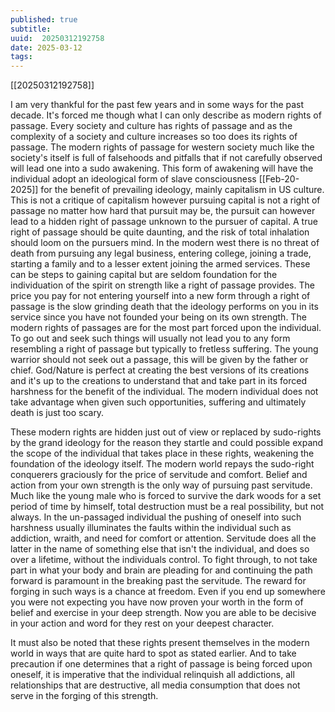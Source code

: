 ```yaml
---
published: true
subtitle: 
uuid:  20250312192758
date: 2025-03-12
tags: 
---
```


[[20250312192758]]

<!-- #  Modern Rights of Passage -->

I am very thankful for the past few years and in some ways for the past decade. It's forced me though what I can only describe as modern rights of passage. Every society and culture has rights of passage and as the complexity of a society and culture increases so too does its rights of passage. The modern rights of passage for western society much like the society's itself is full of falsehoods and pitfalls that if not carefully observed will lead one into a sudo awakening. This form of awakening will have the individual adopt an ideological form of slave consciousness [[Feb-20-2025]] for the benefit of prevailing ideology, mainly capitalism in US culture. This is not a critique of capitalism however pursuing capital is not a right of passage no matter how hard that pursuit may be, the pursuit can however lead to a hidden right of passage unknown to the pursuer of capital. A true right of passage should be quite daunting, and the risk of total inhalation should loom on the pursuers mind. In the modern west there is no threat of death from pursuing any legal business, entering college, joining a trade, starting a family and to a lesser extent joining the armed services. These can be steps to gaining capital but are seldom foundation for the individuation of the spirit on strength like a right of passage provides. The price you pay for not entering yourself into a new form through a right of passage is the slow grinding death that the ideology performs on you in its service since you have not founded your being on its own strength. The modern rights of passages are for the most part forced upon the individual. To go out and seek such things will usually not lead you to any form resembling a right of passage but typically to fretless suffering. The young warrior should not seek out a passage, this will be given by the father or chief. God/Nature is perfect at creating the best versions of its creations and it's up to the creations to understand that and take part in its forced harshness for the benefit of the individual. The modern individual does not take advantage when given such opportunities, suffering and ultimately death is just too scary.

These modern rights are hidden just out of view or replaced by sudo-rights by the grand ideology for the reason they startle and could possible expand the scope of the individual that takes place in these rights, weakening the foundation of the ideology itself. The modern world repays the sudo-right conquerers graciously for the price of servitude and comfort. Belief and action from your own strength is the only way of pursuing past servitude. Much like the young male who is forced to survive the dark woods for a set period of time by himself, total destruction must be a real possibility, but not always. In the  un-passaged individual the pushing of oneself into such harshness usually illuminates the faults within the individual such as addiction, wraith, and need for comfort or attention. Servitude does all the latter in the name of something else that isn't the individual, and does so over a lifetime, without the individuals control. To fight through, to not take part in what your body and brain are pleading for and continuing the path forward is paramount in the breaking past the servitude. The reward for forging in such ways is a chance at freedom. Even if you end up somewhere you were not expecting you have now proven your worth in the form of belief and exercise in your deep strength. Now you are able to be decisive in your action and word for they rest on your deepest character.

It must also be noted that these rights present themselves in the modern world in ways that are quite hard to spot as stated earlier. And to take precaution if one determines that a right of passage is being forced upon oneself, it is imperative that the individual relinquish all addictions, all relationships that are destructive, all media consumption that does not serve in the forging of this strength.

